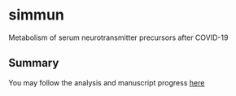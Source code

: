 # simmun
Metabolism of serum neurotransmitter precursors after COVID-19

## Summary
You may follow the analysis and manuscript progress [here](https://github.com/PiotrTymoszuk/simmun/tree/main/paper)


